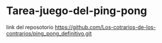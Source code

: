 # Tarea-juego-del-ping-pong
 link del reposotorio https://github.com/Los-cotrarios-de-los-contrarios/ping_pong_definitivo.git
